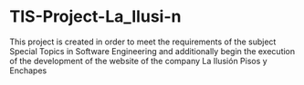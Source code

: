 # TIS-Project-La_Ilusi-n
This project is created in order to meet the requirements of the subject Special Topics in Software Engineering and additionally begin the execution of the development of the website of the company La Ilusión Pisos y Enchapes
